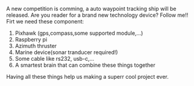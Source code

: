 A new competition is comming, a auto waypoint tracking ship will be released. Are you reader for a brand new technology device? Follow me!!
Firt we need these component:
 1. Pixhawk (gps,compass,some supported module,...)
 2. Raspberry pi
 3. Azimuth thruster
 4. Marine device(sonar tranducer required!)
 5. Some cable like rs232, usb-c,...
 6. A smartest brain that can combine these things together

Having all these things help us making a superr cool project ever.

